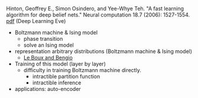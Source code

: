 Hinton, Geoffrey E., Simon Osindero, and Yee-Whye Teh. "A fast learning algorithm for deep belief nets." Neural computation 18.7 (2006): 1527-1554. [pdf](http://www.cs.toronto.edu/~hinton/absps/ncfast.pdf) (Deep Learning Eve)

* Boltzmann machine & Ising model
  * phase transition
  * solve an Ising model
* representation arbitrary distributions (Boltzmann machine & Ising model)
  * [Le Boux and Bengio](http://www.iro.umontreal.ca/~lisa/publications2/index.php/attachments/single/22)
* Training of this model (layer by layer)
  * difficulty in training Boltzmann machine directly.
    * intractible partition function
    * intractible inference
* applications: auto-encoder  
